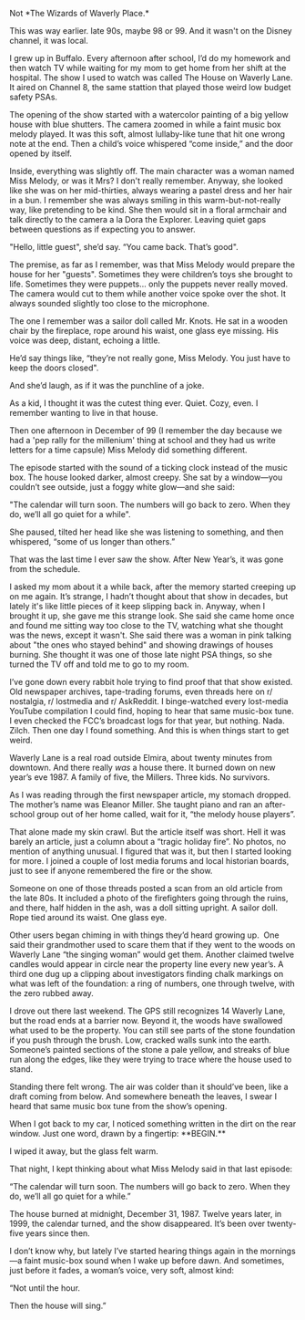 Not \*The Wizards of Waverly Place.\*  

This was way earlier. late 90s, maybe 98 or 99. And it wasn't on the Disney channel, it was local.



I grew up in Buffalo. Every afternoon after school, I’d do my homework and then watch TV while waiting for my mom to get home from her shift at the hospital. The show I used to watch was called The House on Waverly Lane. It aired on Channel 8, the same stattion that played those weird low budget safety PSAs.



The opening of the show started with a watercolor painting of a big yellow house with blue shutters. The camera zoomed in while a faint music box melody played. It was this soft, almost lullaby-like tune that hit one wrong note at the end. Then a child’s voice whispered “come inside,” and the door opened by itself.



Inside, everything was slightly off. The main character was a woman named Miss Melody, or was it Mrs? I don't really remember. Anyway, she looked like she was on her mid-thirties, always wearing a pastel dress and her hair in a bun. I remember she was always smiling in this warm-but-not-really way, like pretending to be kind. She then would sit in a floral armchair and talk directly to the camera a la Dora the Explorer. Leaving quiet gaps between questions as if expecting you to answer. 

"Hello, little guest", she’d say. “You came back. That’s good".



The premise, as far as I remember, was that Miss Melody would prepare the house for her "guests". Sometimes they were children’s toys she brought to life. Sometimes they were puppets... only the puppets never really moved. The camera would cut to them while another voice spoke over the shot. It always sounded slightly too close to the microphone.



The one I remember was a sailor doll called Mr. Knots. He sat in a wooden chair by the fireplace, rope around his waist, one glass eye missing. His voice was deep, distant, echoing a little.



He’d say things like, “they’re not really gone, Miss Melody. You just have to keep the doors closed". 

And she’d laugh, as if it was the punchline of a joke.



As a kid, I thought it was the cutest thing ever. Quiet. Cozy, even. I remember wanting to live in that house.



Then one afternoon in December of 99 (I remember the day because we had a 'pep rally for the millenium' thing at school and they had us write letters for a time capsule) Miss Melody did something different.



The episode started with the sound of a ticking clock instead of the music box. The house looked darker, almost creepy. She sat by a window—you couldn’t see outside, just a foggy white glow—and she said:  

"The calendar will turn soon. The numbers will go back to zero. When they do, we’ll all go quiet for a while".

She paused, tilted her head like she was listening to something, and then whispered, “some of us longer than others.”



That was the last time I ever saw the show. After New Year’s, it was gone from the schedule.



I asked my mom about it a while back, after the memory started creeping up on me again. It’s strange, I hadn’t thought about that show in decades, but lately it's like little pieces of it keep slipping back in. Anyway, when I brought it up, she gave me this strange look. She said she came home once and found me sitting way too close to the TV, watching what she thought was the news, except it wasn't. She said there was a woman in pink talking about "the ones who stayed behind" and showing drawings of houses burning. She thought it was one of those late night PSA things, so she turned the TV off and told me to go to my room.



I’ve gone down every rabbit hole trying to find proof that that show existed. Old newspaper archives, tape-trading forums, even threads here on r/ nostalgia, r/ lostmedia and r/ AskReddit. I binge-watched every lost-media YouTube compilation I could find, hoping to hear that same music-box tune. I even checked the FCC’s broadcast logs for that year, but nothing. Nada. Zilch. Then one day I found something. And this is when things start to get weird.



Waverly Lane is a real road outside Elmira, about twenty minutes from downtown. And there really *was* a house there. It burned down on new year’s eve 1987. A family of five, the Millers. Three kids. No survivors.



As I was reading through the first newspaper article, my stomach dropped. The mother’s name was Eleanor Miller. She taught piano and ran an after-school group out of her home called, wait for it, “the melody house players”.



That alone made my skin crawl. But the article itself was short. Hell it was barely an article, just a column about a “tragic holiday fire”. No photos, no mention of anything unusual. I figured that was it, but then I started looking for more. I joined a couple of lost media forums and local historian boards, just to see if anyone remembered the fire or the show.



Someone on one of those threads posted a scan from an old article from the late 80s. It included a photo of the firefighters going through the ruins, and there, half hidden in the ash, was a doll sitting upright. A sailor doll. Rope tied around its waist. One glass eye.



Other users began chiming in with things they’d heard growing up.  One said their grandmother used to scare them that if they went to the woods on Waverly Lane “the singing woman” would get them. Another claimed twelve candles would appear in circle near the property line every new year’s. A third one dug up a clipping about investigators finding chalk markings on what was left of the foundation: a ring of numbers, one through twelve, with the zero rubbed away.



I drove out there last weekend. The GPS still recognizes 14 Waverly Lane, but the road ends at a barrier now. Beyond it, the woods have swallowed what used to be the property. You can still see parts of the stone foundation if you push through the brush. Low, cracked walls sunk into the earth. Someone’s painted sections of the stone a pale yellow, and streaks of blue run along the edges, like they were trying to trace where the house used to stand.



Standing there felt wrong. The air was colder than it should’ve been, like a draft coming from below. And somewhere beneath the leaves, I swear I heard that same music box tune from the show’s opening.



When I got back to my car, I noticed something written in the dirt on the rear window. Just one word, drawn by a fingertip: \*\*BEGIN.\*\*  

I wiped it away, but the glass felt warm.



That night, I kept thinking about what Miss Melody said in that last episode:  

“The calendar will turn soon. The numbers will go back to zero. When they do, we’ll all go quiet for a while.”



The house burned at midnight, December 31, 1987. Twelve years later, in 1999, the calendar turned, and the show disappeared. It’s been over twenty-five years since then.



I don’t know why, but lately I’ve started hearing things again in the mornings—a faint music-box sound when I wake up before dawn. And sometimes, just before it fades, a woman’s voice, very soft, almost kind:



“Not until the hour.  

Then the house will sing.”